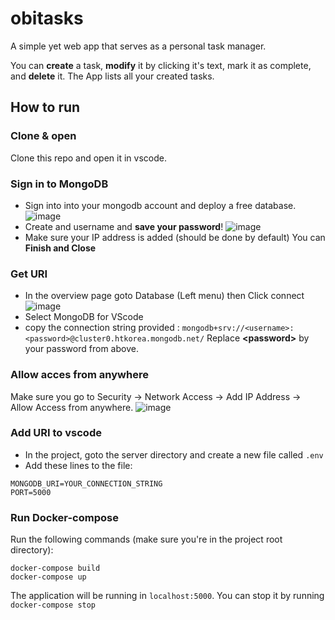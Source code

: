 # obitasks
A simple  yet web app that serves as a personal task manager.

You can **create** a task, **modify** it by clicking it's text, mark it as complete, and **delete** it. The App lists all your created tasks. 

## How to run

### Clone & open
Clone this repo and open it in vscode.

### Sign in to MongoDB
- Sign into into your mongodb account and deploy a free database.
![image](https://github.com/ilya2s/obitasks/assets/42526358/6b9f54ef-4e8e-408d-948b-ae9c73d9b2c6)
- Create and username and **save your password**!
![image](https://github.com/ilya2s/obitasks/assets/42526358/3ac92dec-118c-44ca-b3a7-99395cd574de)
- Make sure your IP address is added (should be done by default) You can **Finish and Close**

### Get URI
- In the overview page goto Database (Left menu) then Click connect
![image](https://github.com/ilya2s/obitasks/assets/42526358/2440d57b-a829-4a7a-b8ba-7a8cf03b46d4)
- Select MongoDB for VScode
- copy the connection string provided : `mongodb+srv://<username>:<password>@cluster0.htkorea.mongodb.net/` Replace **\<password\>** by your password from above.

### Allow acces from anywhere
Make sure you go to Security -> Network Access -> Add IP Address -> Allow Access from anywhere.
![image](https://github.com/ilya2s/obitasks/assets/42526358/e84109c8-0c06-4940-a9b0-2b5fd9a85fed)


### Add URI to vscode
- In the project, goto the server directory and create a new file called `.env`
- Add these lines to the file:
```
MONGODB_URI=YOUR_CONNECTION_STRING
PORT=5000
```

### Run Docker-compose
Run the following commands (make sure you're in the project root directory):
```
docker-compose build
docker-compose up
```
The application will be running in `localhost:5000`. You can stop it by running `docker-compose stop`
